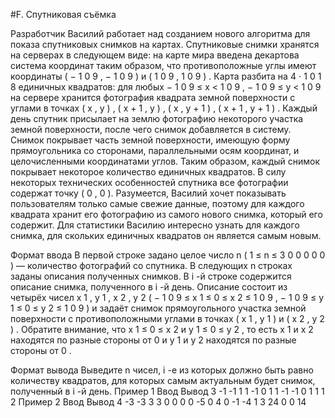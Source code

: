 #F. Спутниковая съёмка

Разработчик Василий работает над созданием нового алгоритма для показа спутниковых снимков на картах.
Спутниковые снимки хранятся на серверах в следующем виде: на карте мира введена декартова система координат таким образом, что противоположные углы имеют координаты 
(
−
1
0
9
,
−
1
0
9
)
 и 
(
1
0
9
,
1
0
9
)
. Карта разбита на 
4
⋅
1
0
1
8
 единичных квадратов: для любых 
−
1
0
9
≤
x
<
1
0
9
,
−
1
0
9
≤
y
<
1
0
9
 на сервере хранится фотография квадрата земной поверхности с углами в точках 
(
x
,
y
)
, 
(
x
+
1
,
y
)
, 
(
x
,
y
+
1
)
, 
(
x
+
1
,
y
+
1
)
.
Каждый день спутник присылает на землю фотографию некоторого участка земной поверхности, после чего снимок добавляется в систему. Снимок покрывает часть земной поверхности, имеющую форму прямоугольника со сторонами, параллельными осям координат, и целочисленными координатами углов. Таким образом, каждый снимок покрывает некоторое количество единичных квадратов. В силу некоторых технических особенностей спутника все фотографии содержат точку (
0
,
0
).
Разумеется, Василий хочет показывать пользователям только самые свежие данные, поэтому для каждого квадрата хранит его фотографию из самого нового снимка, который его содержит.
Для статистики Василию интересно узнать для каждого снимка, для скольких единичных квадратов он является самым новым.

Формат ввода
В первой строке задано целое число 
n
 (
1
≤
n
≤
3
0
0
0
0
0
) — количество фотографий со спутника. В следующих 
n
 строках заданы описания полученных снимков.
В 
i
-й строке содержится описание снимка, полученного в 
i
-й день. Описание состоит из четырёх чисел 
x
1
,
y
1
,
x
2
,
y
2
 (
−
1
0
9
≤
x
1
≤
0
≤
x
2
≤
1
0
9
,
−
1
0
9
≤
y
1
≤
0
≤
y
2
≤
1
0
9
) и задаёт снимок прямоугольного участка земной поверхности с противоположными углами в точках 
(
x
1
,
y
1
)
 и 
(
x
2
,
y
2
)
.
Обратите внимание, что 
x
1
≤
0
≤
x
2
 и 
y
1
≤
0
≤
y
2
, то есть 
x
1
 и 
x
2
 находятся по разные стороны от 
0
 и 
y
1
 и 
y
2
 находятся по разные стороны от 
0
.

Формат вывода
Выведите 
n
 чисел, 
i
-е из которых должно быть равно количеству квадратов, для которых самым актуальным будет снимок, полученный в 
i
-й день.
Пример 1
Ввод	Вывод
3
-1 -1 1 1
-1 0 1 1
-1 -1 0 1
1
1
2
Пример 2
Ввод	Вывод
4
-3 -3 3 3
0 0 0 0
-5 0 4 0
-1 -4 1 3
24
0
0
14
